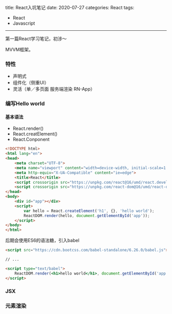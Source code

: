 title: React入坑笔记
date: 2020-07-27
categories: React
tags:
- React
- Javascript

---

第一篇React学习笔记，初涉～

<!-- more -->

MVVM框架。

### 特性
- 声明式
- 组件化（侧重UI）
- 灵活（单／多页面 服务端渲染 RN-App）

### 编写Hello world

#### 基本语法
- React.render()
- React.creatElement()
- React.Conponent

```html
<!DOCTYPE html>
<html lang="en">
<head>
    <meta charset="UTF-8">
    <meta name="viewport" content="width=device-width, initial-scale=1.0">
    <meta http-equiv="X-UA-Compatible" content="ie=edge">
    <title>React</title>
    <script crossorigin src="https://unpkg.com/react@16/umd/react.development.js"></script>
    <script crossorigin src="https://unpkg.com/react-dom@16/umd/react-dom.development.js"></script>
</head>
<body>
    <div id="app"></div>
    <script>
        var hello = React.createElement('h1', {}, 'hello world');
        ReactDOM.render(hello, document.getElementById('app'));
    </script>
</body>
</html>
```

后期会使用ES6的语法糖，引入babel

```html
<script src="https://cdn.bootcss.com/babel-standalone/6.26.0/babel.js"></script>

// ...

<script type="text/babel">
    ReactDOM.render(<h1>hello world</h1>, document.getElementById('app'))
</script>

```

### JSX

### 元素渲染

